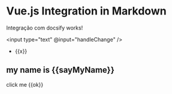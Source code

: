 <h1>Vue.js Integration in Markdown</h1>

<p>Integração com docsify works!</p>

<div id="vue-app">

<counter></counter>

<input type="text" @input="handleChange" />

   <ul>
    <li v-for="x in 10">{{x}}</li>
   </ul>

<h2>my name is {{sayMyName}}</h2>
   <p @click="handleChange">click me {{ok}}</p>

</div>

<script type="module">
  const app = Vue.createApp({
     setup() {

      const sayMyName = Vue.ref("Dexter")

      Vue.onMounted(() => {})

      return {
      sayMyName
      }
    },
     methods: {
      handleChange(){
        alert('yes');        
      }
    }

  });

  app.component('counter', {
    data() {
      return {
        count: 0
      };
    },
    template: `<button @click="count++">You clicked me {{ count }} times.</button>`
  });

  app.mount('#vue-app');
</script>
